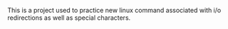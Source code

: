 This is a project used to practice new linux command associated with i/o redirections as well as special characters. 
